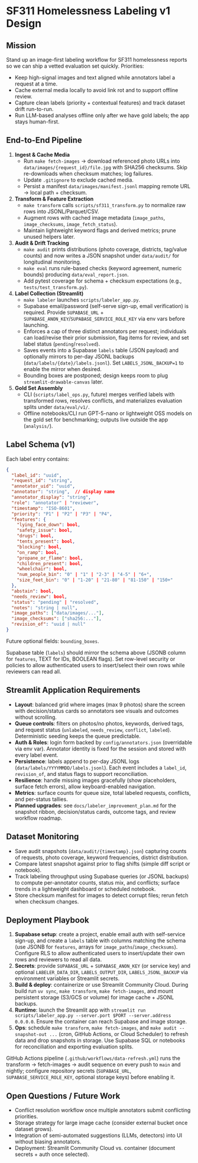 # SF311 Homelessness Labeling v1 Design

## Mission
Stand up an image-first labeling workflow for SF311 homelessness reports so we can ship a vetted evaluation set quickly. Priorities:
- Keep high-signal images and text aligned while annotators label a request at a time.
- Cache external media locally to avoid link rot and to support offline review.
- Capture clean labels (priority + contextual features) and track dataset drift run-to-run.
- Run LLM-based analyses offline only after we have gold labels; the app stays human-first.

## End-to-End Pipeline
1. **Ingest & Cache Media**
   - Run `make fetch-images` → download referenced photo URLs into `data/images/{request_id}/file.jpg` with SHA256 checksums. Skip re-downloads when checksum matches; log failures.
   - Update `.gitignore` to exclude cached media.
   - Persist a manifest `data/images/manifest.jsonl` mapping remote URL → local path + checksum.
2. **Transform & Feature Extraction**
   - `make transform` calls `scripts/sf311_transform.py` to normalize raw rows into JSONL/Parquet/CSV.
   - Augment rows with cached image metadata (`image_paths`, `image_checksums`, `image_fetch_status`).
   - Maintain lightweight keyword flags and derived metrics; prune unused helpers later.
3. **Audit & Drift Tracking**
   - `make audit` prints distributions (photo coverage, districts, tag/value counts) and now writes a JSON snapshot under `data/audit/` for longitudinal monitoring.
   - `make eval` runs rule-based checks (keyword agreement, numeric bounds) producing `data/eval_report.json`.
   - Add pytest coverage for schema + checksum expectations (e.g., `tests/test_transform.py`).
4. **Label Collection (Streamlit)**
   - `make labeler` launches `scripts/labeler_app.py`.
   - Supabase email/password (self-serve sign-up, email verification) is required. Provide `SUPABASE_URL` + `SUPABASE_ANON_KEY`/`SUPABASE_SERVICE_ROLE_KEY` via env vars before launching.
   - Enforces a cap of three distinct annotators per request; individuals can load/revise their prior submission, flag items for review, and set label status (`pending`/`resolved`).
   - Saves events into a Supabase `labels` table (JSON payload) and optionally mirrors to per-day JSONL backups (`data/labels/{date}/labels.jsonl`). Set `LABELS_JSONL_BACKUP=1` to enable the mirror when desired.
   - Bounding boxes are postponed; design keeps room to plug `streamlit-drawable-canvas` later.
5. **Gold Set Assembly**
   - CLI (`scripts/label_ops.py`, future) merges verified labels with transformed rows, resolves conflicts, and materializes evaluation splits under `data/eval/v1/`.
   - Offline notebooks/CLI run GPT-5-nano or lightweight OSS models on the gold set for benchmarking; outputs live outside the app (`analysis/`).

## Label Schema (v1)
Each label entry contains:
```json
{
  "label_id": "uuid",
  "request_id": "string",
  "annotator_uid": "uuid",
  "annotator": "string",  // display name
  "annotator_display": "string",
  "role": "annotator" | "reviewer",
  "timestamp": "ISO-8601",
  "priority": "P1" | "P2" | "P3" | "P4",
  "features": {
    "lying_face_down": bool,
    "safety_issue": bool,
    "drugs": bool,
    "tents_present": bool,
    "blocking": bool,
    "on_ramp": bool,
    "propane_or_flame": bool,
    "children_present": bool,
    "wheelchair": bool,
    "num_people_bin": "0" | "1" | "2-3" | "4-5" | "6+",
    "size_feet_bin": "0" | "1-20" | "21-80" | "81-150" | "150+"
  },
  "abstain": bool,
  "needs_review": bool,
  "status": "pending" | "resolved",
  "notes": "string | null",
  "image_paths": ["data/images/..."],
  "image_checksums": ["sha256:..."],
  "revision_of": "uuid | null"
}
```
Future optional fields: `bounding_boxes`.

Supabase table (`labels`) should mirror the schema above (JSONB column for `features`, TEXT for IDs, BOOLEAN flags). Set row-level security or policies to allow authenticated users to insert/select their own rows while reviewers can read all.

## Streamlit Application Requirements
- **Layout**: balanced grid where images (max 9 photos) share the screen with decision/status cards so annotators see visuals and outcomes without scrolling.
- **Queue controls**: filters on photos/no photos, keywords, derived tags, and request status (`unlabeled`, `needs_review`, `conflict`, `labeled`). Deterministic seeding keeps the queue predictable.
- **Auth & Roles**: login form backed by `config/annotators.json` (overridable via env var). Annotator identity is fixed for the session and stored with every label event.
- **Persistence**: labels append to per-day JSONL logs (`data/labels/YYYYMMDD/labels.jsonl`). Each event includes a `label_id`, `revision_of`, and status flags to support reconciliation.
- **Resilience**: handle missing images gracefully (show placeholders, surface fetch errors), allow keyboard-enabled navigation.
- **Metrics**: surface counts for queue size, total labeled requests, conflicts, and per-status tallies.
- **Planned upgrades**: see `docs/labeler_improvement_plan.md` for the snapshot ribbon, decision/status cards, outcome tags, and review workflow roadmap.

## Dataset Monitoring
- Save audit snapshots (`data/audit/{timestamp}.json`) capturing counts of requests, photo coverage, keyword frequencies, district distribution.
- Compare latest snapshot against prior to flag shifts (simple diff script or notebook).
- Track labeling throughput using Supabase queries (or JSONL backups) to compute per-annotator counts, status mix, and conflicts; surface trends in a lightweight dashboard or scheduled notebook.
- Store checksum manifest for images to detect corrupt files; rerun fetch when checksum changes.

## Deployment Playbook
1. **Supabase setup**: create a project, enable email auth with self-service sign-up, and create a `labels` table with columns matching the schema (use JSONB for `features`, arrays for `image_paths`/`image_checksums`). Configure RLS to allow authenticated users to insert/update their own rows and reviewers to read all data.
2. **Secrets**: provide `SUPABASE_URL` + `SUPABASE_ANON_KEY` (or service key) and optional `LABELER_DATA_DIR`, `LABELS_OUTPUT_DIR`, `LABELS_JSONL_BACKUP` via environment variables or Streamlit secrets.
3. **Build & deploy**: containerize or use Streamlit Community Cloud. During build run `uv sync`, `make transform`, `make fetch-images`, and mount persistent storage (S3/GCS or volume) for image cache + JSONL backups.
4. **Runtime**: launch the Streamlit app with `streamlit run scripts/labeler_app.py --server.port $PORT --server.address 0.0.0.0`. Ensure the container can reach Supabase and image storage.
5. **Ops**: schedule `make transform`, `make fetch-images`, and `make audit --snapshot-out ...` (cron, GitHub Actions, or Cloud Scheduler) to refresh data and drop snapshots in storage. Use Supabase SQL or notebooks for reconciliation and exporting evaluation splits.

GitHub Actions pipeline (`.github/workflows/data-refresh.yml`) runs the transform → fetch-images → audit sequence on every push to `main` and nightly; configure repository secrets (`SUPABASE_URL`, `SUPABASE_SERVICE_ROLE_KEY`, optional storage keys) before enabling it.

## Open Questions / Future Work
- Conflict resolution workflow once multiple annotators submit conflicting priorities.
- Storage strategy for large image cache (consider external bucket once dataset grows).
- Integration of semi-automated suggestions (LLMs, detectors) into UI without biasing annotators.
- Deployment: Streamlit Community Cloud vs. container (document secrets + auth once selected).
